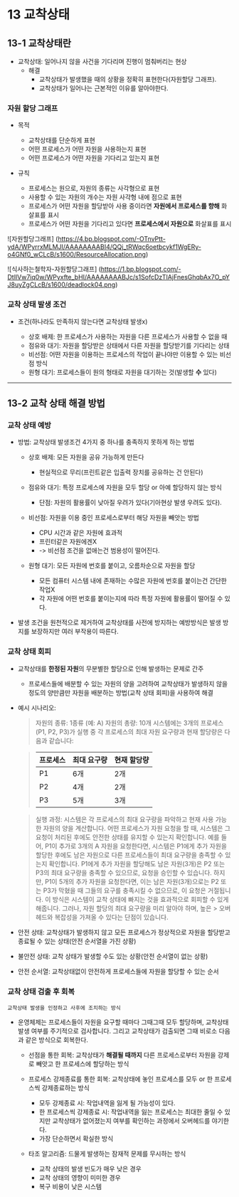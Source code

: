 # 13 교착상태

## 13-1 교착상태란

- 교착상태: 일어나지 않을 사건을 기다리며 진행이 멈춰버리는 현상
  - 해결
    - 교착상태가 발생했을 때의 상황을 정확히 표현한다(자원할당 그래프).
    - 교착상태가 일어나는 근본적인 이유를 알아야한다.

### 자원 할당 그래프

- 목적

  - 교착상태를 단순하게 표현
  - 어떤 프로세스가 어떤 자원을 사용하는지 표현
  - 어떤 프로세스가 어떤 자원을 기다리고 있는지 표현

- 규칙
  - 프로세스는 원으로, 자원의 종류는 사각형으로 표현
  - 사용할 수 있는 자원의 개수는 자원 사각형 내에 점으로 표현
  - 프로세스가 어떤 자원을 할당받아 사용 중이라면 **자원에서 프로세스를 향해** 화살표를 표시
  - 프로세스가 어떤 자원을 기다리고 있다면 **프로세스에서 자원으로** 화살표를 표시

![자원할당그래프] (https://4.bp.blogspot.com/-OTnvPtt-ydA/WPyrrxMLMJI/AAAAAAAABI4/QQj_tRWqc6oetbcykf1WgERy-o4GNf0_wCLcB/s1600/ResourceAllocation.png)

![식사하는철학자-자원할당그래프] (https://1.bp.blogspot.com/-DtIlVw7iq0w/WPyxfte_bHI/AAAAAAAABJc/s1SofcDzTIAjFnesGhqbAx7O_pYJ8uyZgCLcB/s1600/deadlock04.png)

### 교착 상태 발생 조건

- 조건(하나라도 만족하지 않는다면 교착상태 발생x)

  - 상호 배제: 한 프로세스가 사용하는 자원을 다른 프로세스가 사용할 수 없을 때
  - 점유와 대기: 자원을 할당받은 상태에서 다른 자원을 할당받기를 기다리는 상태
  - 비선점: 어떤 자원을 이용하는 프로세스의 작업이 끝나야만 이용할 수 있는 비선점 방식
  - 원형 대기: 프로세스들이 원의 형태로 자원을 대기하는 것(발생할 **수** 있다)

<hr/>

## 13-2 교착 상태 해결 방법

### 교착 상태 예방

- 방법: 교착상태 발생조건 4가지 중 하나를 충족하지 못하게 하는 방법

  - 상호 배제: 모든 자원을 공유 가능하게 만든다

    - 현실적으로 무리(프린트같은 입출력 장치를 공유하는 건 안된다)

  - 점유와 대기: 특정 프로세스에 자원을 모두 할당 or 아예 할당하지 않는 방식

    - 단점: 자원의 활용률이 낮아질 우려가 있다(기아현상 발생 우려도 있다).

  - 비선점: 자원을 이용 중인 프로세스로부터 해당 자원을 빼앗는 방법

    - CPU 시간과 같은 자원에 효과적
    - 프린터같은 자원에겐X
    - -> 비선점 조건을 없애는건 범용성이 떨어진다.

  - 원형 대기: 모든 자원에 번호를 붙이고, 오름차순으로 자원을 할당
    - 모든 컴퓨터 시스템 내에 존재하는 수많은 자원에 번호를 붙이는건 간단한 작업X
    - 각 자원에 어떤 번호를 붙이는지에 따라 특정 자원에 활용률이 떨어질 수 있다.

- 발생 조건을 원천적으로 제거하여 교착상태를 사전에 방지하는 예방방식은 발생 방지를 보장하지만 여러 부작용이 따른다.

### 교착 상태 회피

- 교착상태를 **한정된 자원**의 무분별한 할당으로 인해 발생하는 문제로 간주

  - 프로세스들에 배분할 수 있는 자원의 양을 고려하여 교착상태가 발생하지 않을 정도의 양만큼만 자원을 배분하는 방법(교착 상태 회피)을 사용하여 해결

- 예시 시나리오:

  > 자원의 종류: 1종류 (예: A)
  > 자원의 총량: 10개
  > 시스템에는 3개의 프로세스(P1, P2, P3)가 실행 중
  > 각 프로세스의 최대 자원 요구량과 현재 할당량은 다음과 같습니다:

  > | 프로세스 | 최대 요구량 | 현재 할당량 |
  > | -------- | ----------- | ----------- |
  > | P1       | 6개         | 2개         |
  > | P2       | 4개         | 2개         |
  > | P3       | 5개         | 3개         |

  > 실행 과정:
  > 시스템은 각 프로세스의 최대 요구량을 파악하고 현재 사용 가능한 자원의 양을 계산합니다.
  > 어떤 프로세스가 자원 요청을 할 때, 시스템은 그 요청이 처리된 후에도 안전한 상태를 유지할 수 있는지 확인합니다.
  > 예를 들어, P1이 추가로 3개의 A 자원을 요청한다면, 시스템은 P1에게 추가 자원을 할당한 후에도 남은 자원으로 다른 프로세스들이 최대 요구량을 충족할 수 있는지 확인합니다.
  > P1에게 추가 자원을 할당해도 남은 자원(3개)은 P2 또는 P3의 최대 요구량을 충족할 수 있으므로, 요청을 승인할 수 있습니다.
  > 하지만, P1이 5개의 추가 자원을 요청한다면, 이는 남은 자원(3개)으로는 P2 또는 P3가 막혔을 때 그들의 요구를 충족시킬 수 없으므로, 이 요청은 거절됩니다.
  > 이 방식은 시스템이 교착 상태에 빠지는 것을 효과적으로 회피할 수 있게 해줍니다. 그러나, 자원 할당의 최대 요구량을 미리 알아야 하며, 높은 > 오버헤드와 복잡성을 가져올 수 있다는 단점이 있습니다.

- 안전 상태: 교착상태가 발생하지 않고 모든 프로세스가 정상적으로 자원을 할당받고 종료될 수 있는 상태(안전 순서열을 가진 상황)
- 불안전 상태: 교착 상태가 발생할 수도 있는 상황(안전 순서열이 없는 상황)
- 안전 순서열: 교착상태없이 안전하게 프로세스들에 자원을 할당할 수 있는 순서

### 교착 상태 검출 후 회복

    교착상태 발생을 인정하고 사후에 조치하는 방식

- 운영체제는 프로세스들이 자원을 요구할 때마다 그때그때 모두 할당하며, 교착상태 발생 여부를 주기적으로 검사합니다. 그리고 교착상태가 검출되면 그때 비로소 다음과 같은 방식으로 회복한다.

  - 선점을 통한 회복: 교착상태가 **해결될 때까지** 다른 프로세스로부터 자원을 강제로 빼앗고 한 프로세스에 할당하는 방식

  - 프로세스 강제종료를 통한 회복: 교착상태에 놓인 프로세스를 모두 or 한 프로세스씩 강제종료하는 방식
    - 모두 강제종료 시: 작업내역을 잃게 될 가능성이 있다.
    - 한 프로세스씩 강제종료 시: 작업내역을 잃는 프로세스는 최대한 줄일 수 있지만 교착상태가 없어졌는지 여부를 확인하는 과정에서 오버헤드를 야기한다.
    - 가장 단순하면서 확실한 방식
  - 타조 알고리즘: 드물게 발생하는 잠재적 문제를 무시하는 방식
    - 교착 상태의 발생 빈도가 매우 낮은 경우
    - 교착 상태의 영향이 미미한 경우
    - 복구 비용이 낮은 시스템

